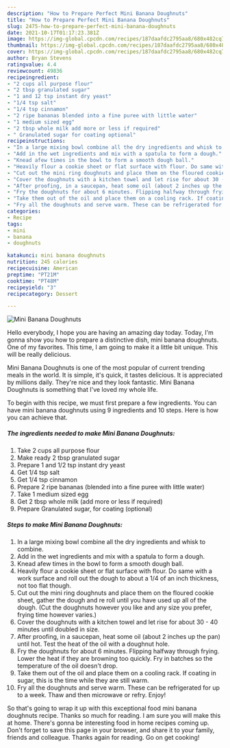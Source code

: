```yaml
---
description: "How to Prepare Perfect Mini Banana Doughnuts"
title: "How to Prepare Perfect Mini Banana Doughnuts"
slug: 2475-how-to-prepare-perfect-mini-banana-doughnuts
date: 2021-10-17T01:17:23.381Z
image: https://img-global.cpcdn.com/recipes/187daafdc2795aa8/680x482cq70/mini-banana-doughnuts-recipe-main-photo.jpg
thumbnail: https://img-global.cpcdn.com/recipes/187daafdc2795aa8/680x482cq70/mini-banana-doughnuts-recipe-main-photo.jpg
cover: https://img-global.cpcdn.com/recipes/187daafdc2795aa8/680x482cq70/mini-banana-doughnuts-recipe-main-photo.jpg
author: Bryan Stevens
ratingvalue: 4.4
reviewcount: 49836
recipeingredient:
- "2 cups all purpose flour"
- "2 tbsp granulated sugar"
- "1 and 12 tsp instant dry yeast"
- "1/4 tsp salt"
- "1/4 tsp cinnamon"
- "2 ripe bananas blended into a fine puree with little water"
- "1 medium sized egg"
- "2 tbsp whole milk add more or less if required"
- " Granulated sugar for coating optional"
recipeinstructions:
- "In a large mixing bowl combine all the dry ingredients and whisk to combine."
- "Add in the wet ingredients and mix with a spatula to form a dough."
- "Knead afew times in the bowl to form a smooth dough ball."
- "Heavily flour a cookie sheet or flat surface with flour. Do same with a work surface and roll out the dough to about a 1/4 of an inch thickness, not too flat though."
- "Cut out the mini ring doughnuts and place them on the floured cookie sheet, gather the dough and re roll until you have used up all of the dough. (Cut the doughnuts however you like and any size you prefer, frying time however varies.)"
- "Cover the doughnuts with a kitchen towel and let rise for about 30 - 40 minutes until doubled in size."
- "After proofing, in a saucepan, heat some oil (about 2 inches up the pan) until hot. Test the heat of the oil with a doughnut hole."
- "Fry the doughnuts for about 6 minutes. Flipping halfway through frying. Lower the heat if they are browning too quickly. Fry in batches so the temperature of the oil doesn&#39;t drop."
- "Take them out of the oil and place them on a cooling rack. If coating in sugar, this is the time while they are still warm."
- "Fry all the doughnuts and serve warm. These can be refrigerated for up to a week. Thaw and then microwave or refry. Enjoy!"
categories:
- Recipe
tags:
- mini
- banana
- doughnuts

katakunci: mini banana doughnuts 
nutrition: 245 calories
recipecuisine: American
preptime: "PT21M"
cooktime: "PT48M"
recipeyield: "3"
recipecategory: Dessert

---
```



![Mini Banana Doughnuts](https://img-global.cpcdn.com/recipes/187daafdc2795aa8/680x482cq70/mini-banana-doughnuts-recipe-main-photo.jpg)

Hello everybody, I hope you are having an amazing day today. Today, I'm gonna show you how to prepare a distinctive dish, mini banana doughnuts. One of my favorites. This time, I am going to make it a little bit unique. This will be really delicious.

Mini Banana Doughnuts is one of the most popular of current trending meals in the world. It is simple, it's quick, it tastes delicious. It is appreciated by millions daily. They're nice and they look fantastic. Mini Banana Doughnuts is something that I've loved my whole life.




To begin with this recipe, we must first prepare a few ingredients. You can have mini banana doughnuts using 9 ingredients and 10 steps. Here is how you can achieve that.

<!--inarticleads1-->

##### The ingredients needed to make Mini Banana Doughnuts:

1. Take 2 cups all purpose flour
1. Make ready 2 tbsp granulated sugar
1. Prepare 1 and 1/2 tsp instant dry yeast
1. Get 1/4 tsp salt
1. Get 1/4 tsp cinnamon
1. Prepare 2 ripe bananas (blended into a fine puree with little water)
1. Take 1 medium sized egg
1. Get 2 tbsp whole milk (add more or less if required)
1. Prepare  Granulated sugar, for coating (optional)




<!--inarticleads2-->

##### Steps to make Mini Banana Doughnuts:

1. In a large mixing bowl combine all the dry ingredients and whisk to combine.
1. Add in the wet ingredients and mix with a spatula to form a dough.
1. Knead afew times in the bowl to form a smooth dough ball.
1. Heavily flour a cookie sheet or flat surface with flour. Do same with a work surface and roll out the dough to about a 1/4 of an inch thickness, not too flat though.
1. Cut out the mini ring doughnuts and place them on the floured cookie sheet, gather the dough and re roll until you have used up all of the dough. (Cut the doughnuts however you like and any size you prefer, frying time however varies.)
1. Cover the doughnuts with a kitchen towel and let rise for about 30 - 40 minutes until doubled in size.
1. After proofing, in a saucepan, heat some oil (about 2 inches up the pan) until hot. Test the heat of the oil with a doughnut hole.
1. Fry the doughnuts for about 6 minutes. Flipping halfway through frying. Lower the heat if they are browning too quickly. Fry in batches so the temperature of the oil doesn&#39;t drop.
1. Take them out of the oil and place them on a cooling rack. If coating in sugar, this is the time while they are still warm.
1. Fry all the doughnuts and serve warm. These can be refrigerated for up to a week. Thaw and then microwave or refry. Enjoy!




So that's going to wrap it up with this exceptional food mini banana doughnuts recipe. Thanks so much for reading. I am sure you will make this at home. There's gonna be interesting food in home recipes coming up. Don't forget to save this page in your browser, and share it to your family, friends and colleague. Thanks again for reading. Go on get cooking!
